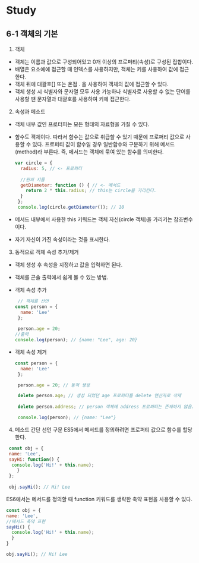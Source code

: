 # Study

## 6-1 객체의 기본

1. 객체
- 객체는 이름과 값으로 구성되어있고 0개 이상의 프로퍼티(속성)로 구성된 집합이다.<br>
- 배열은 요소에에 접근할 때 인덱스를 사용하지만, 객체는 키를 사용하여 값에 접근한다.<br>
- 객체 뒤에 대괄호[] 또는 온점 . 을 사용하여 객체의 값에 접근할 수 있다.<br>
- 객체 생성 시 식별자와 문자열 모두 사용 가능하나 식별자로 사용할 수 없는 단어를 사용할 땐 문자열과 대괄호를 사용하여 키에 접근한다.

2. 속성과 메소드
- 객체 내부 값인 프로터피는 모든 형태의 자료형을 가질 수 있다.
- 함수도 객체이다. 따라서 함수는 값으로 취급할 수 있기 때문에 프로퍼티 값으로 사용할 수 있다. 
  프로퍼티 값이 함수일 경우 일반함수와 구분하기 위해 메서드(method)라 부른다.
  즉, 메서드는 객체에 묶여 있는 함수를 의미한다.
  
  ```javascript
  var circle = {
    radius: 5, // <- 프로퍼티
    
    //원의 지름
    getDiameter: function () { // <- 메서드
      return 2 * this.radius; // this는 circle을 가리킨다.
    }
   };
   console.log(circle.getDiameter()); // 10
  
  
- 메서드 내부에서 사용한 this 키워드는 객체 자신(circle 객체)을 가리키는 참조변수이다.
- 자기 자신이 가진 속성이라는 것을 표시한다.

3. 동적으로 객체 속성 추가/제거
- 객체 생성 후 속성을 지정하고 값을 입력하면 된다. 
- 객체를 곤솔 출력에서 쉽게 볼 수 있는 방법.
- 객체 속성 추가
  ```javascript
   // 객체를 선언
  const person = {
    name: 'Lee'
   };
   
   person.age = 20;
  //출력
  console.log(person); // {name: "Lee", age: 20}
  ```
  
- 객체 속성 제거
  ```javascript
  const person = {
    name: 'Lee'
   };
  
   person.age = 20; // 동적 생성
  
   delete person.age; // 생성 되었던 age 프로퍼티를 delete 연산자로 삭제
   
   delete person.address; // person 객체에 address 프로퍼티는 존재하지 않음. 따라서 사게할 수 없고, 이때 에러가 발생하지 않음.
  
   console.log(person); // {name: "Lee"}
   ```
   
4. 메소드 간단 선언 구문
ES5에서 메서드를 정의하려면 프로퍼티 값으로 함수를 할당한다.

  ```javascript
   const obj = {
   name: 'Lee',
   sayHi: function() {
    console.log('Hi!' + this.name);
      }
   };
   
   obj.sayHi(); // Hi! Lee
   ```
   
ES6에서는 메서드를 정의할 때 function 키워드를 생략한 축약 표현을 사용할 수 있다.

  ```javascript
  const obj = {
  name: 'Lee',
  //메서드 축약 표현
  sayHi() {
    console.log('Hi!' + this.name);
    }
  }
  
  obj.sayHi(); // Hi! Lee
  
  
  
  
  

